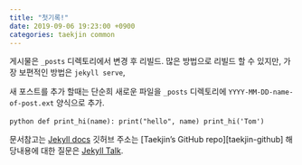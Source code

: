 ```yaml
---
title: "첫기록!"
date: 2019-09-06 19:23:00 +0900
categories: taekjin common
---
```

게시물은 `_posts` 디렉토리에서 변경 후 리빌드. 많은 방법으로 리빌드 할 수 있지만, 가장 보편적인 방법은 `jekyll serve`, 

새 포스트를 추가 할때는 단순희 새로운 파일을 `_posts` 디렉토리에 `YYYY-MM-DD-name-of-post.ext` 양식으로 추가. 

​```python
def print_hi(name):
  print("hello", name)
print_hi('Tom')
​```

문서참고는 [Jekyll docs][jekyll-docs]
깃허브 주소는 [Taekjin’s GitHub repo][taekjin-github]
해당내용에 대한 질문은 [Jekyll Talk][jekyll-talk].

[jekyll-docs]: https://jekyllrb.com/docs/home
[taekjin-gh]:   https://github.com/taekjin
[jekyll-talk]: https://talk.jekyllrb.com/
